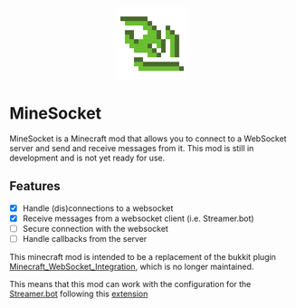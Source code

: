 <div style="text-align: center; align-items: center; align-content: center;">
<img src="src/main/resources/assets/minesocket/icon.png" width="128" height="128" alt="MineSocket Logo">
</div>

# MineSocket

MineSocket is a Minecraft mod that allows you to connect to a WebSocket server and send and receive messages from it.
This mod is still in development and is not yet ready for use.

## Features

- [x] Handle (dis)connections to a websocket
- [x] Receive messages from a websocket client (i.e. Streamer.bot)
- [ ] Secure connection with the websocket
- [ ] Handle callbacks from the server

This minecraft mod is intended to be a replacement of the bukkit
plugin [Minecraft_WebSocket_Integration](https://github.com/KK964/Minecraft_Websocket_Intergration/), which is no longer
maintained.

This means that this mod can work with the configuration for the [Streamer.bot](https://streamer.bot/) following
this [extension](https://extensions.streamer.bot/t/minecraft-websocket-integration/167)
